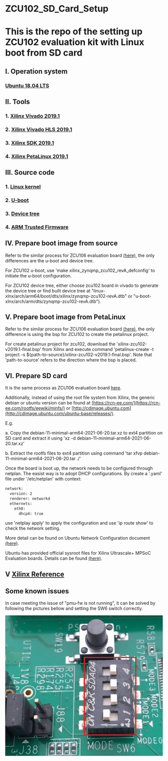# ZCU102_SD_Card_Setup

# This is the repo of the setting up ZCU102 evaluation kit with Linux boot from SD card

## I. Operation system

### [Ubuntu 18.04 LTS](http://releases.ubuntu.com/18.04/)

## II. Tools

### 1. [Xilinx Vivado 2019.1](https://www.xilinx.com/support/download.html)

### 2. [Xilinx Vivado HLS 2019.1](https://www.xilinx.com/support/download.html)

### 3. [Xilinx SDK 2019.1](https://www.xilinx.com/support/download/index.html/content/xilinx/en/downloadNav/embedded-design-tools.html)

### 4. [Xilinx PetaLinux 2019.1](https://www.xilinx.com/support/download/index.html/content/xilinx/en/downloadNav/embedded-design-tools.html)

## III. Source code

### 1. [Linux kernel](https://github.com/Xilinx/linux-xlnx)

### 2. [U-boot](https://github.com/Xilinx/u-boot-xlnx)

### 3. [Device tree](https://github.com/Xilinx/device-tree-xlnx.git)

### 4. [ARM Trusted Firmware](https://github.com/Xilinx/arm-trusted-firmware.git)

## IV. Prepare boot image from source

Refer to the similar process for ZCU106 evaluation board [(here)](https://github.com/wincle626/ZCU106_Setup/blob/master/docs/imagefromsource.md), the only differences are the u-boot and device tree.

For ZCU102 u-boot, use 'make xilinx_zynqmp_zcu102_revA_defconfig' to initiate the u-boot configuration. 

For ZCU102 device tree, either choose zcu102 board in vivado to generate the device tree or find built device tree at "linux-xlnx/arch/arm64/boot/dts/xilinx/zynqmp-zcu102-revA.dtb" or "u-boot-xlnx/arch/arm/dts/zynqmp-zcu102-revA.dtb"). 

## V. Prepare boot image from PetaLinux

Refer to the similar process for ZCU106 evaluation board [(here)](https://github.com/wincle626/ZCU106_Setup/blob/master/docs/imagefrompetalinux.md), the only difference is using the bsp for ZCU102 to create the petalinux project. 

For create petalinux project for zcu102, download the 'xilinx-zcu102-v2019.1-final.bsp' from Xilinx and execute command 'petalinux-create -t project -s ${path-to-source}/xilinx-zcu102-v2019.1-final.bsp'. Note that 'path-to-source' refers to the direction where the bsp is placed. 

## VI. Prepare SD card

It is the same process as ZCU106 evaluation board [here](https://github.com/wincle626/ZCU106_Setup/blob/master/docs/bootfromsdcard.md).

Additionally, instead of using the root file system from Xilinx, the generic debian or ubuntu version can be found at [https://rcn-ee.com/](https://rcn-ee.com/rootfs/eewiki/minfs/) or [http://cdimage.ubuntu.com](http://cdimage.ubuntu.com/ubuntu-base/releases/). 

E.g. 

a. Copy the debian-11-minimal-arm64-2021-06-20.tar.xz to ext4 partition on SD card and extract it using 'xz -d debian-11-minimal-arm64-2021-06-20.tar.xz'

b. Extract the rootfs files to ext4 partition using command 'tar xfvp debian-11-minimal-arm64-2021-06-20.tar ./'

Once the board is boot up, the network needs to be configured through netplan. The easist way is to adopt DHCP configurations. By create a '.yaml' file under '/etc/netplan' with context:

```
network:
  version: 2
  renderer: networkd
  ethernets:
    eth0:
      dhcp4: true
```
use 'netplay apply' to apply the configuration and use 'ip route show' to check the network setting. 

More detail can be found on Ubuntu Network Configuration document [(here)](https://ubuntu.com/server/docs/network-configuration).

Ubuntu has provided official sysroot files for Xilinx Ultrascale+ MPSoC Evaluation boards. Details can be found [(here)](https://ubuntu.com/download/xilinx). 

## V [Xilinx Reference](https://xilinx-wiki.atlassian.net/wiki/spaces/A/overview)

## Some known issues

In case meeting the issue of "pmu-fw is not running", it can be solved by following the pictures bellow and setting the SW6 switch correctly. 

![alt text](https://github.com/wincle626/ZCU102_SD_Card_Setup/blob/main/pics/xxhdlcoder_ip_core_tutorial_mpsoc_switch.png)
